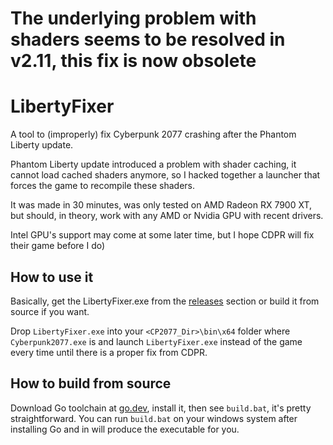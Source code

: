 # The underlying problem with shaders seems to be resolved in v2.11, this fix is now obsolete

# LibertyFixer

A tool to (improperly) fix Cyberpunk 2077 crashing after the Phantom Liberty update.

Phantom Liberty update introduced a problem with shader caching, it cannot load cached shaders anymore, so I hacked together a launcher that forces the game to recompile these shaders.

It was made in 30 minutes, was only tested on AMD Radeon RX 7900 XT, 
but should, in theory, work with any AMD or Nvidia GPU with recent drivers. 

Intel GPU's support may come at some later time, but I hope CDPR will fix their game before I do)

## How to use it

Basically, get the LibertyFixer.exe from the [releases](https://github.com/mvasl/LibertyFixer/releases) section or build it from source if you want.

Drop `LibertyFixer.exe` into your `<CP2077_Dir>\bin\x64` folder where `Cyberpunk2077.exe` is 
and launch `LibertyFixer.exe` instead of the game every time until there is a proper fix from CDPR. 

## How to build from source

Download Go toolchain at [go.dev](https://go.dev/dl), install it, then see `build.bat`, it's pretty straightforward.
You can run `build.bat` on your windows system after installing Go and in will produce the executable for you.
